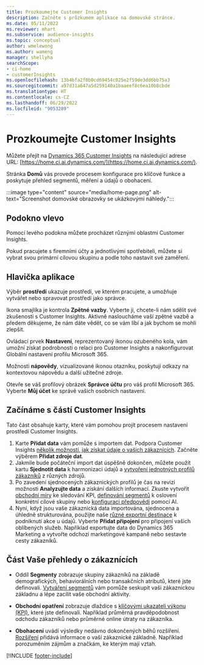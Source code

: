 ```yaml
---
title: Prozkoumejte Customer Insights
description: Začněte s průzkumem aplikace na domovské stránce.
ms.date: 05/11/2022
ms.reviewer: mhart
ms.subservice: audience-insights
ms.topic: conceptual
author: wmelewong
ms.author: wameng
manager: shellyha
searchScope:
- ci-home
- customerInsights
ms.openlocfilehash: 13b4bfa2f0b0cd69454c025e2f59de3dd6bb75a3
ms.sourcegitcommit: a97d31a647a5d259140a1baaeef8c6ea10b8cbde
ms.translationtype: HT
ms.contentlocale: cs-CZ
ms.lasthandoff: 06/29/2022
ms.locfileid: "9053289"
---
```

# <a name="explore-customer-insights"></a>Prozkoumejte Customer Insights

Můžete přejít na [Dynamics 365 Customer Insights](https://home.ci.ai.dynamics.com/) na následující adrese URL: [https://home.ci.ai.dynamics.com/](https://home.ci.ai.dynamics.com/).

Stránka **Domů** vás provede procesem konfigurace pro klíčové funkce a poskytuje přehled segmentů, měření a údajů o obohacení.

:::image type="content" source="media/home-page.png" alt-text="Screenshot domovské obrazovky se ukázkovými náhledy.":::

## <a name="left-side-pane"></a>Podokno vlevo

Pomocí levého podokna můžete procházet různými oblastmi Customer Insights.

Pokud pracujete s firemními účty a jednotlivými spotřebiteli, můžete si vybrat svou primární cílovou skupinu a podle toho nastavit své zaměření.

## <a name="application-header"></a>Hlavička aplikace

Výběr **prostředí** ukazuje prostředí, ve kterém pracujete, a umožňuje vytvářet nebo spravovat prostředí jako správce.

Ikona smajlíka je kontrola **Zpětné vazby**. Vyberte ji, chcete-li nám sdělit své zkušenosti s Customer Insights. Aktivně nasloucháme vaší zpětné vazbě a předem děkujeme, že nám dáte vědět, co se vám líbí a jak bychom se mohli zlepšit.

Ovládací prvek **Nastavení**, reprezentovaný ikonou ozubeného kola, vám umožní získat podrobnosti o relaci pro Customer Insights a nakonfigurovat Globální nastavení profilu Microsoft 365.

Možnosti **nápovědy**, vizualizované ikonou otazníku, poskytují odkazy na kontextovou nápovědu a další užitečné zdroje.

Otevře se váš profilový obrázek **Správce účtu** pro váš profil Microsoft 365. Vyberte **Můj účet** ke správě vašich osobních nastavení.

## <a name="getting-started-with-customer-insights-section"></a>Začínáme s částí Customer Insights

Tato část obsahuje karty, které vám pomohou projít procesem nastavení prostředí Customer Insights.

1. Karte **Přidat data** vám pomůže s importem dat. Podpora Customer Insights [několik možností, jak získat údaje o vašich zákaznících](data-sources.md). Začněte výběrem **Přidat zdroje dat**.
1. Jakmile bude počáteční import dat úspěšně dokončen, můžete použít kartu **Sjednotit data** k harmonizaci údajů a [vytvoření jednotných profilů zákazníků](data-unification.md) z různých zdrojů. 
1. Po zavedení sjednocených zákaznických profilů je čas na revizi možnosti **Analyzujte data** a získání dalších informací. Zkuste vytvořit [obchodní míry](measures.md) ke sledování KPI, [definování segmentů](segments.md) k oslovení konkrétní cílové skupiny nebo [konfiguraci předpovědí](predictions-overview.md) pomocí AI.
1. Nyní, když jsou vaše zákaznická data importována, sjednocena a úhledně strukturována, použijte naše [různé exportní destinace](export-destinations.md) k podniknutí akce u údajů. Vyberte **Přidat připojení** pro připojení vašich oblíbených služeb. Například exportujte data do Dynamics 365 Marketing a vytvořte odchozí marketingové kampaně nebo sestavte cesty zákazníků. 

## <a name="your-customer-insights-section"></a>Část Vaše přehledy o zákaznících

- Oddíl **Segmenty** zobrazuje skupiny zákazníků na základě demografických, behaviorálních nebo transakčních atributů, které jste definovali. [Vytváření segmentů](segments.md) vám pomůže seskupit vaši zákaznickou základnu a lépe zacílit vaše obchodní aktivity.

- **Obchodní opatření** zobrazuje dlaždice s [klíčovými ukazateli výkonu (KPI)](measures.md), které jste definovali. Například průměrná pravděpodobnost odchodu zákazníků nebo průměrné online útraty na zákazníka.

- **Obohacení** uvádí výsledky nedávno dokončených běhů rozšíření. [Rozšíření](enrichment-hub.md) přidává informace o vaší zákaznické základně. Například porozuměním zájmům a značkám, ke kterým mají vztah.


[!INCLUDE [footer-include](includes/footer-banner.md)]
